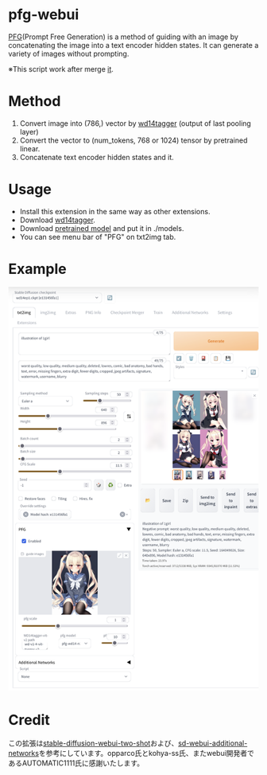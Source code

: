 # pfg-webui
[PFG](https://github.com/laksjdjf/pfg)(Prompt Free Generation) is a method of guiding with an image by concatenating the image into a text encoder hidden states.
It can generate a variety of images without prompting.

※This script work after merge [it](https://github.com/AUTOMATIC1111/stable-diffusion-webui/pull/8064).

# Method
1. Convert image into (786,) vector by [wd14tagger](https://huggingface.co/SmilingWolf/wd-v1-4-vit-tagger-v2) (output of last pooling layer)
2. Convert the vector to (num_tokens, 768 or 1024) tensor by pretrained linear.
3. Concatenate text encoder hidden states and it.

# Usage
+ Install this extension in the same way as other extensions.
+ Download [wd14tagger](https://huggingface.co/SmilingWolf/wd-v1-4-vit-tagger-v2).
+ Download [pretrained model](https://huggingface.co/furusu/PFG) and put it in ./models.
+ You can see menu bar of "PFG" on txt2img tab.

# Example
![image](example.png)

# Credit
この拡張は[stable-diffusion-webui-two-shot](https://github.com/opparco/stable-diffusion-webui-two-shot)および、[sd-webui-additional-networks](https://github.com/kohya-ss/sd-webui-additional-networks)を参考にしています。opparco氏とkohya-ss氏、またwebui開発者であるAUTOMATIC1111氏に感謝いたします。
